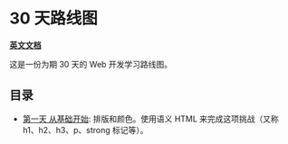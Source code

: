 # 30 天路线图

**[英文文档](https://github.com/whitevenus/30Day-Roadmap/blob/main/README.md)**

这是一份为期 30 天的 Web 开发学习路线图。

## 目录

- [第一天 从基础开始](https://github.com/whitevenus/30Day-Roadmap/tree/main/01-Basics): 排版和颜色。使用语义 HTML 来完成这项挑战（又称 h1、h2、h3、p、strong 标记等）。
